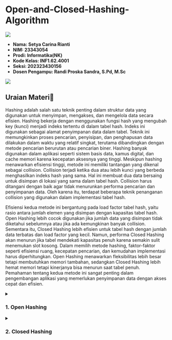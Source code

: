 # Open-and-Closed-Hashing-Algorithm

<img src="https://user-images.githubusercontent.com/73097560/115834477-dbab4500-a447-11eb-908a-139a6edaec5c.gif">

* __Nama: Setya Carina Rianti__
* __NIM: 23343054__
* __Prodi: Informatika(NK)__
* __Kode Kelas: INF1.62.4001__
* __Seksi: 202323430156__
* __Dosen Pengampu: Randi Proska Sandra, S.Pd, M.Sc__

<img src="https://user-images.githubusercontent.com/73097560/115834477-dbab4500-a447-11eb-908a-139a6edaec5c.gif">

## Uraian Materi📜

 
Hashing adalah salah satu teknik penting dalam struktur data yang digunakan untuk menyimpan, mengakses, dan mengelola data secara efisien.  Hashing bekerja dengan menggunakan fungsi hash yang mengubah key (kunci) menjadi indeks tertentu di dalam tabel hash. Indeks ini digunakan sebagai alamat penyimpanan data dalam tabel. Teknik ini memungkinkan proses pencarian, penyisipan, dan penghapusan data dilakukan dalam waktu yang relatif singkat, terutama dibandingkan dengan metode pencarian berurutan atau pencarian biner. Hashing banyak digunakan dalam aplikasi seperti sistem basis data, kamus digital, dan cache memori karena kecepatan aksesnya yang tinggi. Meskipun hashing menawarkan efisiensi tinggi, metode ini memiliki tantangan yang dikenal sebagai collision. Collision terjadi ketika dua atau lebih kunci yang berbeda menghasilkan indeks hash yang sama. Hal ini membuat dua data bersaing untuk disimpan di lokasi yang sama dalam tabel hash. Collision harus ditangani dengan baik agar tidak menurunkan performa pencarian dan penyimpanan data. Oleh karena itu, terdapat beberapa teknik penanganan collision yang digunakan dalam implementasi tabel hash.

Efisiensi kedua metode ini bergantung pada load factor tabel hash, yaitu rasio antara jumlah elemen yang disimpan dengan kapasitas tabel hash. Open Hashing lebih cocok digunakan jika jumlah data yang disimpan tidak diketahui sebelumnya atau jika ada kemungkinan banyak collision. Sementara itu, Closed Hashing lebih efisien untuk tabel hash dengan jumlah data terbatas dan load factor yang kecil. Namun, performa Closed Hashing akan menurun jika tabel mendekati kapasitas penuh karena semakin sulit menemukan slot kosong. Dalam memilih metode hashing, faktor-faktor seperti efisiensi ruang, kecepatan pencarian, dan kemudahan implementasi harus diperhitungkan. Open Hashing menawarkan fleksibilitas lebih besar tetapi membutuhkan memori tambahan, sedangkan Closed Hashing lebih hemat memori tetapi kinerjanya bisa menurun saat tabel penuh. Pemahaman tentang kedua metode ini sangat penting dalam pengembangan aplikasi yang memerlukan penyimpanan data dengan akses cepat dan efisien.


</details>
<details><summary><h3>1. Open Hashing</h3></summary>
Metode ini menggunakan struktur data tambahan berupa linked list di setiap slot tabel hash. Jika terjadi collision, elemen baru akan ditambahkan ke dalam linked list pada slot tersebut. Proses pencarian pada Open Hashing dilakukan dengan menelusuri linked list hingga data ditemukan atau akhir list tercapai. Keunggulan metode ini adalah kemampuannya menangani jumlah data yang tidak terbatas, selama memori masih tersedia. Namun, metode ini membutuhkan memori tambahan untuk menyimpan pointer ke linked list dan bisa menjadi lambat jika banyak elemen dalam satu slot.

</details>
<details><summary><h3>2. Closed Hashing</h3></summary>
Closed Hashing atau Open Addressing menyimpan semua elemen langsung di dalam tabel hash tanpa menggunakan linked list. Jika terjadi collision, tabel hash akan mencari slot kosong lainnya menggunakan metode tertentu. Salah satu metode yang umum digunakan adalah Linear Probing, yang mencari slot kosong berikutnya secara berurutan. Ada juga metode Quadratic Probing, yang mencari slot kosong dengan loncatan kuadrat, serta Double Hashing, yang menggunakan dua fungsi hash untuk menentukan lokasi slot baru. Closed Hashing lebih hemat memori karena tidak membutuhkan struktur tambahan, tetapi rentan terhadap clustering, yaitu penumpukan data pada slot yang berdekatan.
